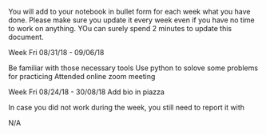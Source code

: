 You will add to your notebook in bullet form for each week what you have done. Please make sure you update it every week even if you have no time to work on anything. YOu can surely spend 2 minutes to update this document.

Week Fri 08/31/18 - 09/06/18

Be familiar with those necessary tools
Use python to solove some problems for practicing
Attended online zoom meeting

Week Fri 08/24/18 - 30/08/18
Add bio in piazza


In case you did not work during the week, you still need to report it with

N/A
